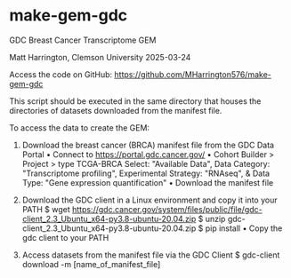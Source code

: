 # make-gem-gdc

GDC Breast Cancer Transcriptome GEM

Matt Harrington, Clemson University
2025-03-24

Access the code on GitHub: https://github.com/MHarrington576/make-gem-gdc

This script should be executed in the same directory that houses the directories of datasets downloaded from the manifest file.

To access the data to create the GEM:

1. Download the breast cancer (BRCA) manifest file from the GDC Data Portal
• Connect to https://portal.gdc.cancer.gov/
• Cohort Builder > Project > type TCGA-BRCA
Select: "Available Data", Data Category: "Transcriptome profiling", Experimental Strategy: "RNAseq", & Data Type: "Gene expression quantification"
• Download the manifest file

2. Download the GDC client in a Linux environment and copy it into your PATH
$ wget https://gdc.cancer.gov/system/files/public/file/gdc-client_2.3_Ubuntu_x64-py3.8-ubuntu-20.04.zip
$ unzip gdc-client_2.3_Ubuntu_x64-py3.8-ubuntu-20.04.zip
$ pip install
• Copy the gdc client to your PATH

3. Access datasets from the manifest file via the GDC Client
$ gdc-client download -m [name_of_manifest_file]
